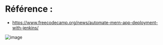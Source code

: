 # Référence : 
- https://www.freecodecamp.org/news/automate-mern-app-deployment-with-jenkins/

![image](https://github.com/hrhouma/Projet-MERN/assets/10111526/b120f796-7481-4a78-909c-c96a9f763b82)



